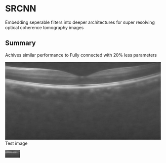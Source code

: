 # SRCNN
Embedding seperable filters into deeper architectures for super resolving optical coherence tomography images
## Summary

Achives similar performance to Fully connected with 20% less parameters

![image](https://raw.githubusercontent.com/ultrai/SRCNN/master/Results/Test_1_SRCNN.jpg)
Test image

<img src="https://raw.githubusercontent.com/ultrai/SRCNN/master/Results/Test_1_SRCNN.jpg" width="48">
